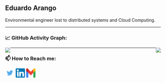 ## Eduardo Arango

Environmental engineer lost to distributed systems and Cloud Computing.

<!--   GitHub stats graph -->
---
### 📈 GitHub Activity Graph:
<a href="https://twitter.com/CarlosEArango/">
	<img align="right" src="https://github-readme-stats.vercel.app/api?username=ArangoGutierrez&show_icons=true" />
</a>

<a href="https://twitter.com/CarlosEArango/">
	<img align="left" src="https://github-readme-streak-stats.herokuapp.com/?user=ArangoGutierrez"></img>
</a>

---
### 📫 How to Reach me:
<p align="left">
<a href="https://twitter.com/CarlosEarango" target="blank"><img align="center" src="https://raw.githubusercontent.com/ArangoGutierrez/ArangoGutierrez/master/assets/twitter.png" alt="Twitter" height="30" width="30" /></a>
<a href="https://linkedin.com/in/eduardo-arango" target="blank"><img align="center" src="https://raw.githubusercontent.com/ArangoGutierrez/ArangoGutierrez/master/assets/linkedin.png" alt="LinkedIN" height="30" width="30" /></a>
<a href="mailto:arangogutierreo@gmail.com" target="blank"><img align="center" src="https://raw.githubusercontent.com/ArangoGutierrez/ArangoGutierrez/master/assets/gmail.png" alt="Gmail" height="30" width="30" /></a>
</p>

